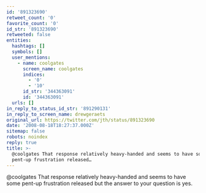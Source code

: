 ```yaml
---
id: '891323690'
retweet_count: '0'
favorite_count: '0'
id_str: '891323690'
retweeted: false
entities:
  hashtags: []
  symbols: []
  user_mentions:
    - name: coolgates
      screen_name: coolgates
      indices:
        - '0'
        - '10'
      id_str: '344363091'
      id: '344363091'
  urls: []
in_reply_to_status_id_str: '891290131'
in_reply_to_screen_name: drewgeraets
original_url: https://twitter.com/jth/status/891323690
date: '2008-08-18T18:27:37.000Z'
sitemap: false
robots: noindex
reply: true
title: >-
  @coolgates That response relatively heavy-handed and seems to have some
  pent-up frustration released…
---
```


@coolgates That response relatively heavy-handed and seems to have some pent-up frustration released but the answer to your question is yes.